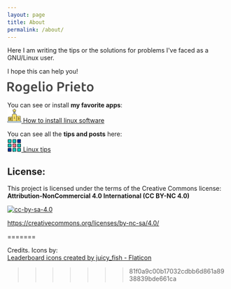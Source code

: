 ```yaml
---
layout: page
title: About
permalink: /about/
---
```



Here I am writing the tips or the solutions for problems I've faced as a GNU/Linux user.

I hope this can help you!


![](https://raw.githubusercontent.com/rogelioprieto/linux-tips/master/assets/images/about-firma-Rogelio-Prieto.png)

You can see or install **my favorite apps**:\
[![winner-icon](https://raw.githubusercontent.com/rogelioprieto/linux-tips/master/assets/icons/competition-32px.png) How to install linux software](https://rogelioprieto.github.io/linux-tips/linux/2021/05/05/how-to-install-linux-software.html)




You can see all the **tips and posts** here:\
[![apps-icon](https://raw.githubusercontent.com/rogelioprieto/linux-tips/master/assets/icons/menu-32px.png) Linux tips](https://rogelioprieto.github.io/linux-tips/)


## License:

This project is licensed under the terms of the Creative Commons license:\
**Attribution-NonCommercial 4.0 International (CC BY-NC 4.0)**

[![cc-by-sa-4.0](https://mirrors.creativecommons.org/presskit/buttons/88x31/png/by-nc.png)](https://creativecommons.org/licenses/by-nc/4.0/)

<https://creativecommons.org/licenses/by-nc-sa/4.0/>

=======

Credits. Icons by:\
[Leaderboard icons created by juicy_fish - Flaticon](https://www.flaticon.com/free-icons/leaderboard)
>>>>>>> 81f0a9c00b17032cdbb6d861a8938839bde661ca
